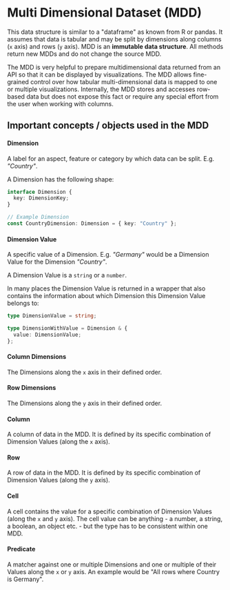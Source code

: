 # Multi Dimensional Dataset (MDD)

This data structure is similar to a "dataframe" as known from R or pandas. It assumes that data is tabular and may be split by dimensions along columns (`x` axis) and rows (`y` axis). MDD is an **immutable data structure**. All methods return new MDDs and do not change the source MDD.

The MDD is very helpful to prepare multidimensional data returned from an API so that it can be displayed by visualizations. The MDD allows fine-grained control over how tabular multi-dimensional data is mapped to one or multiple visualizations. Internally, the MDD stores and accesses row-based data but does not expose this fact or require any special effort from the user when working with columns.

## Important concepts / objects used in the MDD

#### Dimension

A label for an aspect, feature or category by which data can be split. E.g. _"Country"_.

A Dimension has the following shape:

```typescript
interface Dimension {
  key: DimensionKey;
}

// Example Dimension
const CountryDimension: Dimension = { key: "Country" };
```

#### Dimension Value

A specific value of a Dimension. E.g. _"Germany"_ would be a Dimension Value for the Dimension _"Country"_.

A Dimension Value is a `string` or a `number`.

In many places the Dimension Value is returned in a wrapper that also contains the information about which Dimension this Dimension Value belongs to:

```typescript
type DimensionValue = string;

type DimensionWithValue = Dimension & {
  value: DimensionValue;
};
```

#### Column Dimensions

The Dimensions along the `x` axis in their defined order.

#### Row Dimensions

The Dimensions along the `y` axis in their defined order.

#### Column

A column of data in the MDD. It is defined by its specific combination of Dimension Values (along the `x` axis).

#### Row

A row of data in the MDD. It is defined by its specific combination of Dimension Values (along the `y` axis).

#### Cell

A cell contains the value for a specific combination of Dimension Values (along the `x` and `y` axis). The cell value can be anything - a number, a string, a boolean, an object etc. - but the type has to be consistent within one MDD.

#### Predicate

A matcher against one or multiple Dimensions and one or multiple of their Values along the `x` or `y` axis. An example would be "All rows where Country is Germany".
